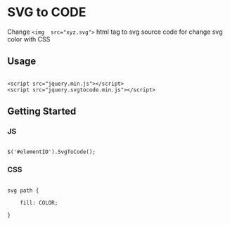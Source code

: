 
# SVG to CODE

  

Change ```<img  src="xyz.svg">``` html tag to svg source code for change svg color with CSS

## Usage

```

<script src="jquery.min.js"></script>
<script src="jquery.svgtocode.min.js"></script>

```
  

## Getting Started

### JS

```

$('#elementID').SvgToCode();

```

### CSS

```

svg path {

	fill: COLOR;

}

```
